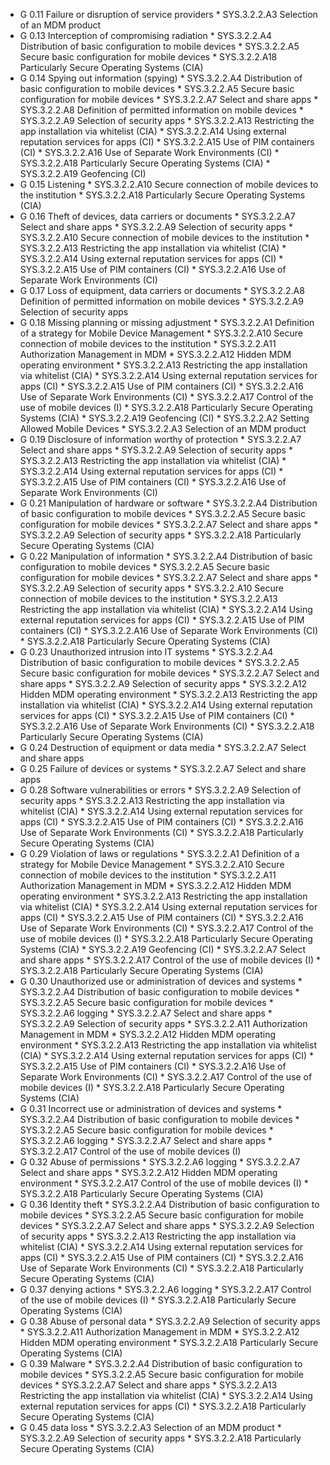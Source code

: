 * G 0.11 Failure or disruption of service providers
         * SYS.3.2.2.A3 Selection of an MDM product
* G 0.13 Interception of compromising radiation
         * SYS.3.2.2.A4 Distribution of basic configuration to mobile devices
         * SYS.3.2.2.A5 Secure basic configuration for mobile devices
         * SYS.3.2.2.A18 Particularly Secure Operating Systems (CIA)
* G 0.14 Spying out information (spying)
         * SYS.3.2.2.A4 Distribution of basic configuration to mobile devices
         * SYS.3.2.2.A5 Secure basic configuration for mobile devices
         * SYS.3.2.2.A7 Select and share apps
         * SYS.3.2.2.A8 Definition of permitted information on mobile devices
         * SYS.3.2.2.A9 Selection of security apps
         * SYS.3.2.2.A13 Restricting the app installation via whitelist (CIA)
         * SYS.3.2.2.A14 Using external reputation services for apps (CI)
         * SYS.3.2.2.A15 Use of PIM containers (CI)
         * SYS.3.2.2.A16 Use of Separate Work Environments (CI)
         * SYS.3.2.2.A18 Particularly Secure Operating Systems (CIA)
         * SYS.3.2.2.A19 Geofencing (CI)
* G 0.15 Listening
         * SYS.3.2.2.A10 Secure connection of mobile devices to the institution
         * SYS.3.2.2.A18 Particularly Secure Operating Systems (CIA)
* G 0.16 Theft of devices, data carriers or documents
         * SYS.3.2.2.A7 Select and share apps
         * SYS.3.2.2.A9 Selection of security apps
         * SYS.3.2.2.A10 Secure connection of mobile devices to the institution
         * SYS.3.2.2.A13 Restricting the app installation via whitelist (CIA)
         * SYS.3.2.2.A14 Using external reputation services for apps (CI)
         * SYS.3.2.2.A15 Use of PIM containers (CI)
         * SYS.3.2.2.A16 Use of Separate Work Environments (CI)
* G 0.17 Loss of equipment, data carriers or documents
         * SYS.3.2.2.A8 Definition of permitted information on mobile devices
         * SYS.3.2.2.A9 Selection of security apps
* G 0.18 Missing planning or missing adjustment
         * SYS.3.2.2.A1 Definition of a strategy for Mobile Device Management
         * SYS.3.2.2.A10 Secure connection of mobile devices to the institution
         * SYS.3.2.2.A11 Authorization Management in MDM
         * SYS.3.2.2.A12 Hidden MDM operating environment
         * SYS.3.2.2.A13 Restricting the app installation via whitelist (CIA)
         * SYS.3.2.2.A14 Using external reputation services for apps (CI)
         * SYS.3.2.2.A15 Use of PIM containers (CI)
         * SYS.3.2.2.A16 Use of Separate Work Environments (CI)
         * SYS.3.2.2.A17 Control of the use of mobile devices (I)
         * SYS.3.2.2.A18 Particularly Secure Operating Systems (CIA)
         * SYS.3.2.2.A19 Geofencing (CI)
         * SYS.3.2.2.A2 Setting Allowed Mobile Devices
         * SYS.3.2.2.A3 Selection of an MDM product
* G 0.19 Disclosure of information worthy of protection
         * SYS.3.2.2.A7 Select and share apps
         * SYS.3.2.2.A9 Selection of security apps
         * SYS.3.2.2.A13 Restricting the app installation via whitelist (CIA)
         * SYS.3.2.2.A14 Using external reputation services for apps (CI)
         * SYS.3.2.2.A15 Use of PIM containers (CI)
         * SYS.3.2.2.A16 Use of Separate Work Environments (CI)
* G 0.21 Manipulation of hardware or software
         * SYS.3.2.2.A4 Distribution of basic configuration to mobile devices
         * SYS.3.2.2.A5 Secure basic configuration for mobile devices
         * SYS.3.2.2.A7 Select and share apps
         * SYS.3.2.2.A9 Selection of security apps
         * SYS.3.2.2.A18 Particularly Secure Operating Systems (CIA)
* G 0.22 Manipulation of information
         * SYS.3.2.2.A4 Distribution of basic configuration to mobile devices
         * SYS.3.2.2.A5 Secure basic configuration for mobile devices
         * SYS.3.2.2.A7 Select and share apps
         * SYS.3.2.2.A9 Selection of security apps
         * SYS.3.2.2.A10 Secure connection of mobile devices to the institution
         * SYS.3.2.2.A13 Restricting the app installation via whitelist (CIA)
         * SYS.3.2.2.A14 Using external reputation services for apps (CI)
         * SYS.3.2.2.A15 Use of PIM containers (CI)
         * SYS.3.2.2.A16 Use of Separate Work Environments (CI)
         * SYS.3.2.2.A18 Particularly Secure Operating Systems (CIA)
* G 0.23 Unauthorized intrusion into IT systems
         * SYS.3.2.2.A4 Distribution of basic configuration to mobile devices
         * SYS.3.2.2.A5 Secure basic configuration for mobile devices
         * SYS.3.2.2.A7 Select and share apps
         * SYS.3.2.2.A9 Selection of security apps
         * SYS.3.2.2.A12 Hidden MDM operating environment
         * SYS.3.2.2.A13 Restricting the app installation via whitelist (CIA)
         * SYS.3.2.2.A14 Using external reputation services for apps (CI)
         * SYS.3.2.2.A15 Use of PIM containers (CI)
         * SYS.3.2.2.A16 Use of Separate Work Environments (CI)
         * SYS.3.2.2.A18 Particularly Secure Operating Systems (CIA)
* G 0.24 Destruction of equipment or data media
         * SYS.3.2.2.A7 Select and share apps
* G 0.25 Failure of devices or systems
         * SYS.3.2.2.A7 Select and share apps
* G 0.28 Software vulnerabilities or errors
         * SYS.3.2.2.A9 Selection of security apps
         * SYS.3.2.2.A13 Restricting the app installation via whitelist (CIA)
         * SYS.3.2.2.A14 Using external reputation services for apps (CI)
         * SYS.3.2.2.A15 Use of PIM containers (CI)
         * SYS.3.2.2.A16 Use of Separate Work Environments (CI)
         * SYS.3.2.2.A18 Particularly Secure Operating Systems (CIA)
* G 0.29 Violation of laws or regulations
         * SYS.3.2.2.A1 Definition of a strategy for Mobile Device Management
         * SYS.3.2.2.A10 Secure connection of mobile devices to the institution
         * SYS.3.2.2.A11 Authorization Management in MDM
         * SYS.3.2.2.A12 Hidden MDM operating environment
         * SYS.3.2.2.A13 Restricting the app installation via whitelist (CIA)
         * SYS.3.2.2.A14 Using external reputation services for apps (CI)
         * SYS.3.2.2.A15 Use of PIM containers (CI)
         * SYS.3.2.2.A16 Use of Separate Work Environments (CI)
         * SYS.3.2.2.A17 Control of the use of mobile devices (I)
         * SYS.3.2.2.A18 Particularly Secure Operating Systems (CIA)
         * SYS.3.2.2.A19 Geofencing (CI)
         * SYS.3.2.2.A7 Select and share apps
         * SYS.3.2.2.A17 Control of the use of mobile devices (I)
         * SYS.3.2.2.A18 Particularly Secure Operating Systems (CIA)
* G 0.30 Unauthorized use or administration of devices and systems
         * SYS.3.2.2.A4 Distribution of basic configuration to mobile devices
         * SYS.3.2.2.A5 Secure basic configuration for mobile devices
         * SYS.3.2.2.A6 logging
         * SYS.3.2.2.A7 Select and share apps
         * SYS.3.2.2.A9 Selection of security apps
         * SYS.3.2.2.A11 Authorization Management in MDM
         * SYS.3.2.2.A12 Hidden MDM operating environment
         * SYS.3.2.2.A13 Restricting the app installation via whitelist (CIA)
         * SYS.3.2.2.A14 Using external reputation services for apps (CI)
         * SYS.3.2.2.A15 Use of PIM containers (CI)
         * SYS.3.2.2.A16 Use of Separate Work Environments (CI)
         * SYS.3.2.2.A17 Control of the use of mobile devices (I)
         * SYS.3.2.2.A18 Particularly Secure Operating Systems (CIA)
* G 0.31 Incorrect use or administration of devices and systems
         * SYS.3.2.2.A4 Distribution of basic configuration to mobile devices
         * SYS.3.2.2.A5 Secure basic configuration for mobile devices
         * SYS.3.2.2.A6 logging
         * SYS.3.2.2.A7 Select and share apps
         * SYS.3.2.2.A17 Control of the use of mobile devices (I)
* G 0.32 Abuse of permissions
         * SYS.3.2.2.A6 logging
         * SYS.3.2.2.A7 Select and share apps
         * SYS.3.2.2.A12 Hidden MDM operating environment
         * SYS.3.2.2.A17 Control of the use of mobile devices (I)
         * SYS.3.2.2.A18 Particularly Secure Operating Systems (CIA)
* G 0.36 Identity theft
         * SYS.3.2.2.A4 Distribution of basic configuration to mobile devices
         * SYS.3.2.2.A5 Secure basic configuration for mobile devices
         * SYS.3.2.2.A7 Select and share apps
         * SYS.3.2.2.A9 Selection of security apps
         * SYS.3.2.2.A13 Restricting the app installation via whitelist (CIA)
         * SYS.3.2.2.A14 Using external reputation services for apps (CI)
         * SYS.3.2.2.A15 Use of PIM containers (CI)
         * SYS.3.2.2.A16 Use of Separate Work Environments (CI)
         * SYS.3.2.2.A18 Particularly Secure Operating Systems (CIA)
* G 0.37 denying actions
         * SYS.3.2.2.A6 logging
         * SYS.3.2.2.A17 Control of the use of mobile devices (I)
         * SYS.3.2.2.A18 Particularly Secure Operating Systems (CIA)
* G 0.38 Abuse of personal data
         * SYS.3.2.2.A9 Selection of security apps
         * SYS.3.2.2.A11 Authorization Management in MDM
         * SYS.3.2.2.A12 Hidden MDM operating environment
         * SYS.3.2.2.A18 Particularly Secure Operating Systems (CIA)
* G 0.39 Malware
         * SYS.3.2.2.A4 Distribution of basic configuration to mobile devices
         * SYS.3.2.2.A5 Secure basic configuration for mobile devices
         * SYS.3.2.2.A7 Select and share apps
         * SYS.3.2.2.A13 Restricting the app installation via whitelist (CIA)
         * SYS.3.2.2.A14 Using external reputation services for apps (CI)
         * SYS.3.2.2.A18 Particularly Secure Operating Systems (CIA)
* G 0.45 data loss
         * SYS.3.2.2.A3 Selection of an MDM product
         * SYS.3.2.2.A9 Selection of security apps
         * SYS.3.2.2.A18 Particularly Secure Operating Systems (CIA)

